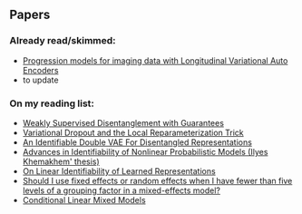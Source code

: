 ## Papers

### Already read/skimmed:

<ul style="margin:0 0 20px;">
  <li><a href="https://conferences.miccai.org/2022/papers/398-Paper0362.html"><autocolor>Progression models for imaging data with Longitudinal Variational Auto Encoders</autocolor></a></li>
  <li>to update</li>
</ul>



### On my reading list:

<!-- <h4 style="margin:0 10px 0;">Journal Reviewers</h4> -->

<ul style="margin:0 0 20px;">
   <li><a href="https://openreview.net/pdf?id=HJgSwyBKvr"><autocolor>Weakly Supervised Disentanglement with Guarantees</autocolor></a></li>
  <li><a href="https://arxiv.org/pdf/1506.02557.pdf"><autocolor>Variational Dropout and
the Local Reparameterization Trick</autocolor></a></li>
  <li><a href="https://proceedings.mlr.press/v139/mita21a.html"><autocolor>An Identifiable Double VAE For Disentangled Representations</autocolor></a></li>
   <li><a href="https://discovery.ucl.ac.uk/id/eprint/10148091/2/phd_thesis_ilyes_khemakhem_17121553_final.pdf"><autocolor>Advances in Identifiability of Nonlinear Probabilistic Models (Ilyes Khemakhem' thesis)</autocolor></a></li>
  <li> <a href="https://arxiv.org/abs/2007.00810"><autocolor>On Linear Identifiability of Learned Representations</autocolor></a></li>
  <li> <a href="https://www.ncbi.nlm.nih.gov/pmc/articles/PMC8784019/">Should I use fixed effects or random effects when I have fewer than five levels of a grouping factor in a mixed-effects model?</autocolor></li>
  <li> <a href="https://www.jstor.org/stable/2685526">Conditional Linear Mixed Models</autocolor></li>
</ul>

